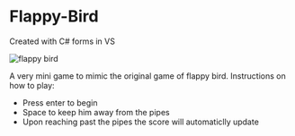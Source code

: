 # Flappy-Bird
Created with C# forms in VS

![flappy bird ](https://user-images.githubusercontent.com/49571438/212773559-c157b341-5115-462f-a2ad-baccc10f02f8.png)

A very mini game to mimic the original game of flappy bird. Instructions on how to play:
- Press enter to begin
- Space to keep him away from the pipes
- Upon reaching past the pipes the score will automaticlly update




